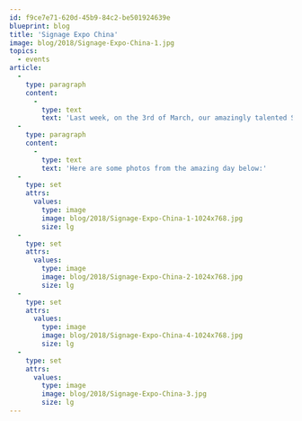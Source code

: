 ```yaml
---
id: f9ce7e71-620d-45b9-84c2-be501924639e
blueprint: blog
title: 'Signage Expo China'
image: blog/2018/Signage-Expo-China-1.jpg
topics:
  - events
article:
  -
    type: paragraph
    content:
      -
        type: text
        text: 'Last week, on the 3rd of March, our amazingly talented Sales and Design team from our China office were able to participate in the 2018 Signage Expo at Guangzhou. The event inspired us with ideas to constantly improve our products and learn more about the increasingly relevant digital signage industry.'
  -
    type: paragraph
    content:
      -
        type: text
        text: 'Here are some photos from the amazing day below:'
  -
    type: set
    attrs:
      values:
        type: image
        image: blog/2018/Signage-Expo-China-1-1024x768.jpg
        size: lg
  -
    type: set
    attrs:
      values:
        type: image
        image: blog/2018/Signage-Expo-China-2-1024x768.jpg
        size: lg
  -
    type: set
    attrs:
      values:
        type: image
        image: blog/2018/Signage-Expo-China-4-1024x768.jpg
        size: lg
  -
    type: set
    attrs:
      values:
        type: image
        image: blog/2018/Signage-Expo-China-3.jpg
        size: lg
---
```

